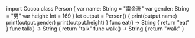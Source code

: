 import Cocoa
 class Person {
 var name: String = "雷金洲"
 var gender: String = "男"
 var height: Int = 169
}
let output = Person() {
print(output.name)
print(output.gender)
print(output.height)
}
func eat() -> String {
  return "eat"
}
func talk() -> String {
  return "talk"
func walk() -> String {
  return "walk"
}
